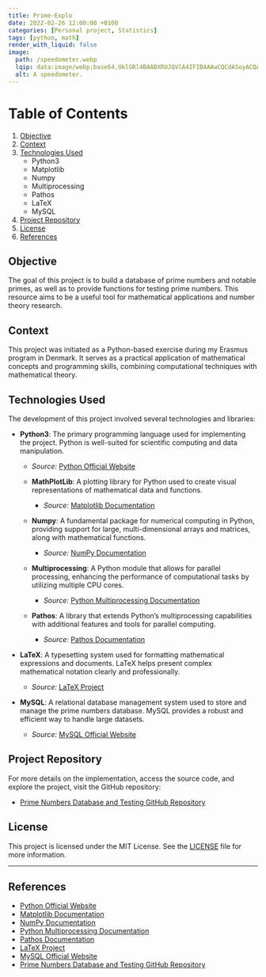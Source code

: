 ```yaml
---
title: Prime-Explo
date: 2022-02-26 12:00:00 +0100
categories: [Personal project, Statistics]
tags: [python, math]
render_with_liquid: false
image:
  path: /speedometer.webp
  lqip: data:image/webp;base64,UklGRl4BAABXRUJQVlA4IFIBAAAwCQCdASoyACQAPjEWiEMiISEWqzUkIAMEtIBntHj5gf3AS4BwlvKkmJfQAH/AFko0uHcRoyfFxcs7iyarXLAK07HuhAUKny1qd0s9mEkjdK9AAP7/8Pl3VjX86hm3tNGntuqjtmGlDIkYfIVCPNZw2Xp+AUtYsbt8zixxk5vhbmdFZ2QfzlG+Vn/+F58Y9OX2m+wWstVAqVDGsRpnuEKrQsY4FzoYaYkl6tXV+Ch3pbqsW9QvZA5+pDu/pnxPBKNz+RM4j6rnwta4fIHXCn3+hXre+5/35JAYiMjD86r16fxXSoYHSVzGG0A+JPUSrr7Hgj9Mr1MmKbxFhM2Ts8ME/NVOdcPc38DH+fJfS10Lcae3Yfj+0T0jOHTEX8qKcC3uKN9bdDPWATdetv+BieimlE1nB7BFZWgcotUS2AGeyGPndfpw+gjO6WXLVgnqwAAAAA==
  alt: A speedometer.
---
```


# Table of Contents

1. [Objective](#objective)
2. [Context](#context)
3. [Technologies Used](#technologies-used)
   - Python3
   - Matplotlib
   - Numpy
   - Multiprocessing
   - Pathos
   - LaTeX
   - MySQL
4. [Project Repository](#project-repository)
5. [License](#license)
6. [References](#references)

## Objective

The goal of this project is to build a database of prime numbers and notable primes, as well as to provide functions for testing prime numbers. This resource aims to be a useful tool for mathematical applications and number theory research.

## Context

This project was initiated as a Python-based exercise during my Erasmus program in Denmark. It serves as a practical application of mathematical concepts and programming skills, combining computational techniques with mathematical theory.

## Technologies Used

The development of this project involved several technologies and libraries:

- **Python3**: The primary programming language used for implementing the project. Python is well-suited for scientific computing and data manipulation.

  - _Source:_ [Python Official Website](https://www.python.org/)

  - **MathPlotLib**: A plotting library for Python used to create visual representations of mathematical data and functions.

    - _Source:_ [Matplotlib Documentation](https://matplotlib.org/stable/contents.html)

  - **Numpy**: A fundamental package for numerical computing in Python, providing support for large, multi-dimensional arrays and matrices, along with mathematical functions.

    - _Source:_ [NumPy Documentation](https://numpy.org/doc/stable/)

  - **Multiprocessing**: A Python module that allows for parallel processing, enhancing the performance of computational tasks by utilizing multiple CPU cores.

    - _Source:_ [Python Multiprocessing Documentation](https://docs.python.org/3/library/multiprocessing.html)

  - **Pathos**: A library that extends Python’s multiprocessing capabilities with additional features and tools for parallel computing.
    - _Source:_ [Pathos Documentation](https://pathos.readthedocs.io/en/latest/)

- **LaTeX**: A typesetting system used for formatting mathematical expressions and documents. LaTeX helps present complex mathematical notation clearly and professionally.

  - _Source:_ [LaTeX Project](https://www.latex-project.org/)

- **MySQL**: A relational database management system used to store and manage the prime numbers database. MySQL provides a robust and efficient way to handle large datasets.
  - _Source:_ [MySQL Official Website](https://www.mysql.com/)

## Project Repository

For more details on the implementation, access the source code, and explore the project, visit the GitHub repository:

- [Prime Numbers Database and Testing GitHub Repository](https://github.com/Constantin-Hentgen/Prime-Numbers-Database)

## License

This project is licensed under the MIT License. See the [LICENSE](https://github.com/Constantin-Hentgen/Prime-Numbers-Database/blob/main/LICENSE) file for more information.

---

## References

- [Python Official Website](https://www.python.org/)
- [Matplotlib Documentation](https://matplotlib.org/stable/contents.html)
- [NumPy Documentation](https://numpy.org/doc/stable/)
- [Python Multiprocessing Documentation](https://docs.python.org/3/library/multiprocessing.html)
- [Pathos Documentation](https://pathos.readthedocs.io/en/latest/)
- [LaTeX Project](https://www.latex-project.org/)
- [MySQL Official Website](https://www.mysql.com/)
- [Prime Numbers Database and Testing GitHub Repository](https://github.com/Constantin-Hentgen/Prime-Numbers-Database)
